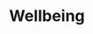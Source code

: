 ---
layout: posts_by_category
categories: wellbeing
title: Wellbeing
permalink: /category/wellbeing
---